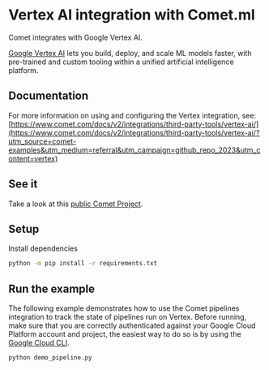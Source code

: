 # Vertex AI integration with Comet.ml

Comet integrates with Google Vertex AI.

[Google Vertex AI](https://cloud.google.com/vertex-ai/) lets you build, deploy, and scale ML models faster, with pre-trained and custom tooling within a unified artificial intelligence platform.

## Documentation

For more information on using and configuring the Vertex integration, see: [https://www.comet.com/docs/v2/integrations/third-party-tools/vertex-ai/](https://www.comet.com/docs/v2/integrations/third-party-tools/vertex-ai/?utm_source=comet-examples&utm_medium=referral&utm_campaign=github_repo_2023&utm_content=vertex)

## See it

Take a look at this [public Comet Project](https://www.comet.com/examples/comet-example-vertex-hello-world/?utm_source=comet-examples&utm_medium=referral&utm_campaign=github_repo_2023&utm_content=vertex).

## Setup

Install dependencies

```bash
python -m pip install -r requirements.txt
```

## Run the example

The following example demonstrates how to use the Comet pipelines integration to track the state of pipelines run on Vertex. Before running, make sure that you are correctly authenticated against your Google Cloud Platform account and project, the easiest way to do so is by using the [Google Cloud CLI](https://cloud.google.com/sdk/docs/).

```bash
python demo_pipeline.py
```

